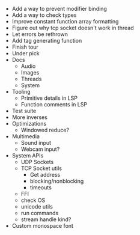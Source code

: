 - Add a way to prevent modifier binding
- Add a way to check types
- Improve constant function array formatting
- Figure out why tcp socket doesn't work in thread
- Let errors be rethrown
- Add tag generating function
- Finish tour
- Under pick
- Docs
  - Audio
  - Images
  - Threads
  - System
- Tooling
  - Primitive details in LSP
  - Function comments in LSP
- Test suite
- More inverses
- Optimizations
  - Windowed reduce?
- Multimedia
  - Sound input
  - Webcam input?
- System APIs
  - UDP Sockets
  - TCP Socket utils
    - Get address
    - blocking/nonblocking
    - timeouts
  - FFI
  - check OS
  - unicode utils
  - run commands
  - stream handle kind?
- Custom monospace font
